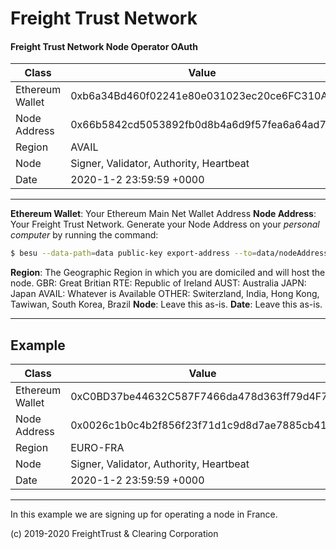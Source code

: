 # Freight Trust Network


 #### Freight Trust Network Node Operator OAuth


| Class           | Value                                                                 |
|-----------------|-----------------------------------------------------------------------|
| Ethereum Wallet | 0xb6a34Bd460f02241e80e031023ec20ce6FC310AE                            |
| Node Address    | 0x66b5842cd5053892fb0d8b4a6d9f57fea6a64ad7                            |
| Region          | AVAIL                                                                 |
| Node            | Signer, Validator, Authority, Heartbeat                               |
| Date            | 2020\-1\-2 23:59:59 \+0000                                            |
---
**Ethereum Wallet**: Your Ethereum Main Net Wallet Address
**Node Address**: Your Freight Trust Network. Generate your Node Address on your *personal computer* by running the command:
```bash 
$ besu --data-path=data public-key export-address --to=data/nodeAddress
```
**Region**: The Geographic Region in which you are domiciled and will host the node.
GBR: Great Britian
RTE: Republic of Ireland
AUST: Australia 
JAPN: Japan
AVAIL: Whatever is Available
OTHER: Switerzland, India, Hong Kong, Tawiwan, South Korea, Brazil
**Node**: Leave this as-is. 
**Date**: Leave this as-is.

---
## Example
| Class           | Value                                      |
|-----------------|--------------------------------------------|
| Ethereum Wallet | 0xC0BD37be44632C587F7466da478d363ff79d4F7A |
| Node Address    | 0x0026c1b0c4b2f856f23f71d1c9d8d7ae7885cb41 |
| Region          | EURO\-FRA                                  |
| Node            | Signer, Validator, Authority, Heartbeat    |
| Date            | 2020\-1\-2 23:59:59 \+0000                 |
---

In this example we are signing up for operating a node in France.

(c) 2019-2020 FreightTrust & Clearing Corporation
